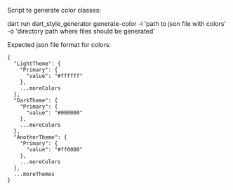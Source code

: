 Script to generate color classes:

dart run dart_style_generator generate-color -i 'path to json file with colors' -o 'directory path where files should be
generated'

Expected json file format for colors:

```
{
  "LightTheme": {
    "Primary": {
      "value": "#ffffff"
    },
    ...moreColors
  },
  "DarkTheme": {
    "Primary": {
      "value": "#000000"
    },
    ...moreColors
  },
  "AnotherTheme": {
    "Primary": {
      "value": "#ff0000"
    },
    ...moreColors
  },
  ...moreThemes
}
```